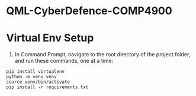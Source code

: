 # QML-CyberDefence-COMP4900

# Virtual Env Setup
1. In Command Prompt, navigate to the root directory of the project folder, and run these commands, one at a time:

```
pip install virtualenv
python -m venv venv
source venv/bin/activate
pip install -r requirements.txt
```

